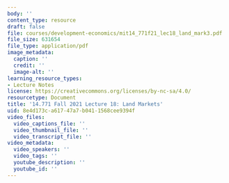```yaml
---
body: ''
content_type: resource
draft: false
file: courses/development-economics/mit14_771f21_lec18_land_mark3.pdf
file_size: 631654
file_type: application/pdf
image_metadata:
  caption: ''
  credit: ''
  image-alt: ''
learning_resource_types:
- Lecture Notes
license: https://creativecommons.org/licenses/by-nc-sa/4.0/
resourcetype: Document
title: '14.771 Fall 2021 Lecture 18: Land Markets'
uid: 8e4d173c-a617-47a7-b041-1568cee9394f
video_files:
  video_captions_file: ''
  video_thumbnail_file: ''
  video_transcript_file: ''
video_metadata:
  video_speakers: ''
  video_tags: ''
  youtube_description: ''
  youtube_id: ''
---
```

